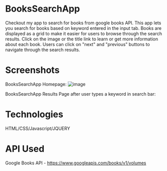 # BooksSearchApp
Checkout my app to search for books from google books API.
This app lets you search for books based on keyword entered in the input tab.
Books are displayed as a grid to make it easier for users to browse through the search results.
Click on the image or the title link to learn or get more information about each book. 
Users can click on "next" and "previous" buttons to navigate through the search results.

# Screenshots

BooksSearchApp Homepage:
![image](https://user-images.githubusercontent.com/33789453/36238992-2eabb3ca-11bb-11e8-902f-9de9c5157398.png)

BooksSearchApp Results Page after user types a keyword in search bar:




# Technologies
HTML/CSS/Javascript/JQUERY

# API Used
Google Books API - https://www.googleapis.com/books/v1/volumes
